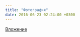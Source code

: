 ```yaml
---
title: "Фотография"
date: 2016-06-23 02:24:00 +0300
---
```



[Вложение](/assets/vk_photos/3/N_M1ngXbGk4.jpg)
